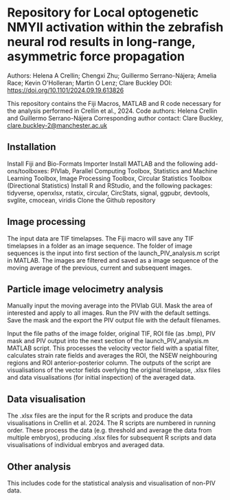 # Repository for Local optogenetic NMYII activation within the zebrafish neural rod results in long-range, asymmetric force propagation
Authors: Helena A Crellin; Chengxi Zhu; Guillermo Serrano-Nájera; Amelia Race; Kevin O'Holleran; Martin O Lenz; Clare Buckley
DOI: https://doi.org/10.1101/2024.09.19.613826

This repository contains the Fiji Macros, MATLAB and R code necessary for the analysis performed in Crellin et al., 2024.
Code authors: Helena Crellin and Guillermo Serrano-Nájera 
Corresponding author contact: 
Clare Buckley, clare.buckley-2@manchester.ac.uk

## Installation

Install Fiji and Bio-Formats Importer
Install MATLAB and the following add-ons/toolboxes: PIVlab, Parallel Computing Toolbox, Statistics and Machine Learning Toolbox, Image Processing Toolbox, Circular Statistics Toolbox (Directional Statistics)
Install R and RStudio, and the following packages: tidyverse, openxlsx, rstatix, circular, CircStats, signal, ggpubr, devtools, svglite, cmocean, viridis
Clone the Github repository

## Image processing

The input data are TIF timelapses. The Fiji macro will save any TIF timelapses in a folder as an image sequence. The folder of image sequences is the input into first section of the launch_PIV_analysis.m script in MATLAB. The images are filtered and saved as a image sequence of the moving average of the previous, current and subsequent images.

## Particle image velocimetry analysis

Manually input the moving average into the PIVlab GUI. Mask the area of interested and apply to all images. Run the PIV with the default settings. Save the mask and the export the PIV output file with the default filenames.

Input the file paths of the image folder, original TIF, ROI file (as .bmp), PIV mask and PIV output into the next section of the launch_PIV_analysis.m MATLAB script. This processes the velocity vector field with a spatial filter, calculates strain rate fields and averages the ROI, the NSEW neighbouring regions and ROI anterior-posterior column. The outputs of the script are visualisations of the vector fields overlying the original timelapse, .xlsx files and data visualisations (for initial inspection) of the averaged data. 

## Data visualisation

The .xlsx files are the input for the R scripts and produce the data visualisations in Crellin et al. 2024. The R scripts are numbered in running order. These process the data (e.g. threshold and average the data from multiple embryos), producing .xlsx files for subsequent R scripts and data visualisations of individual embryos and averaged data.

## Other analysis
This includes code for the statistical analysis and visualisation of non-PIV data.

